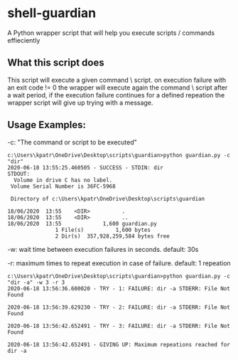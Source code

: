 # shell-guardian
A Python wrapper script that will help you execute scripts / commands effieciently

## What this script does
This script will execute a given command \ script. on execution failure with an exit code != 0 the wrapper will execute again the command \ script after a wait period, if the execution failure continues for a defined repeation the wrapper script will give up trying with a message.

## Usage Examples:
-c: "The command or script to be executed"
```
c:\Users\kpatr\OneDrive\Desktop\scripts\guardian>python guardian.py -c "dir"
2020-06-18 13:55:25.460505 - SUCCESS - STDIN: dir
STDOUT:
  Volume in drive C has no label.
 Volume Serial Number is 36FC-5968

 Directory of c:\Users\kpatr\OneDrive\Desktop\scripts\guardian

18/06/2020  13:55    <DIR>          .
18/06/2020  13:55    <DIR>          ..
18/06/2020  13:55             1,600 guardian.py
               1 File(s)          1,600 bytes
               2 Dir(s)  357,928,259,584 bytes free
```
-w: wait time between execution failures in seconds. default: 30s

-r: maximum times to repeat execution in case of failure. default: 1 repeation
```
c:\Users\kpatr\OneDrive\Desktop\scripts\guardian>python guardian.py -c "dir -a" -w 3 -r 3
2020-06-18 13:56:36.600020 - TRY - 1: FAILURE: dir -a STDERR: File Not Found

2020-06-18 13:56:39.629230 - TRY - 2: FAILURE: dir -a STDERR: File Not Found

2020-06-18 13:56:42.652491 - TRY - 3: FAILURE: dir -a STDERR: File Not Found

2020-06-18 13:56:42.652491 - GIVING UP: Maximum repeations reached for dir -a
```
